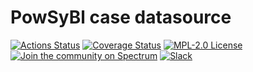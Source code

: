 # PowSyBl case datasource

[![Actions Status](https://github.com/powsybl/powsybl-case-datasource/workflows/CI/badge.svg)](https://github.com/powsybl/powsybl-case-datasource/actions)
[![Coverage Status](https://sonarcloud.io/api/project_badges/measure?project=com.powsybl%3Apowsybl-case-datasource&metric=coverage)](https://sonarcloud.io/component_measures?id=com.powsybl%3Apowsybl-case-datasource&metric=coverage)
[![MPL-2.0 License](https://img.shields.io/badge/license-MPL_2.0-blue.svg)](https://www.mozilla.org/en-US/MPL/2.0/)
[![Join the community on Spectrum](https://withspectrum.github.io/badge/badge.svg)](https://spectrum.chat/powsybl)
[![Slack](https://img.shields.io/badge/slack-powsybl-blueviolet.svg?logo=slack)](https://join.slack.com/t/powsybl/shared_invite/zt-rzvbuzjk-nxi0boim1RKPS5PjieI0rA)
